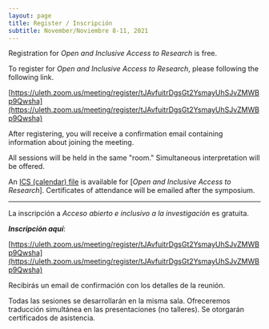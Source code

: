 ```yaml
---
layout: page
title: Register / Inscripción
subtitle: November/Noviembre 8-11, 2021
---
```

Registration for _Open and Inclusive Access to Research_ is free. 

To register for _Open and Inclusive Access to Research_, please following the following link.

[https://uleth.zoom.us/meeting/register/tJAvfuitrDgsGt2YsmayUhSJvZMWBp9Qwsha](https://uleth.zoom.us/meeting/register/tJAvfuitrDgsGt2YsmayUhSJvZMWBp9Qwsha)

After registering, you will receive a confirmation email containing information about joining the meeting.

All sessions will be held in the same "room." Simultaneous interpretation will be offered.

An [ICS (calendar) file](http://openandinclusiveresearch.org/assets/img/OIAR.ics) is  available for [_Open and Inclusive Access to Research_]. Certificates of attendance will be emailed after the symposium.

---

La inscripción a  _Acceso abierto e inclusivo a la investigación_ es gratuita.

***Inscripción aquí***:

[https://uleth.zoom.us/meeting/register/tJAvfuitrDgsGt2YsmayUhSJvZMWBp9Qwsha](https://uleth.zoom.us/meeting/register/tJAvfuitrDgsGt2YsmayUhSJvZMWBp9Qwsha)

Recibirás un email de confirmación con los detalles de la reunión.

Todas las sesiones se desarrollarán en la misma sala. Ofreceremos traducción simultánea en las presentaciones (no talleres). Se otorgarán certificados de asistencia. 



